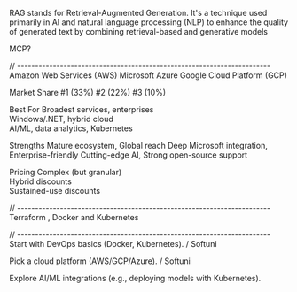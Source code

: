 RAG 
stands for Retrieval-Augmented Generation. It's a technique used 
primarily in AI and natural language processing (NLP) to enhance 
the quality of generated text by combining retrieval-based and 
generative models


MCP?


// -----------------------------------------------------------------------
Amazon Web Services (AWS)
Microsoft Azure	
Google Cloud Platform (GCP)

Market Share
#1 (33%)
#2 (22%)
#3 (10%)

Best For
Broadest services, enterprises	
Windows/.NET, hybrid cloud	
AI/ML, data analytics, Kubernetes

Strengths
Mature ecosystem, Global reach
Deep Microsoft integration, Enterprise-friendly
Cutting-edge AI, Strong open-source support

Pricing	
Complex (but granular)	
Hybrid discounts	
Sustained-use discounts


// -----------------------------------------------------------------------
Terraform , Docker and Kubernetes


// -----------------------------------------------------------------------
Start with DevOps basics (Docker, Kubernetes). / Softuni

Pick a cloud platform (AWS/GCP/Azure). / Softuni

Explore AI/ML integrations (e.g., deploying models with Kubernetes).